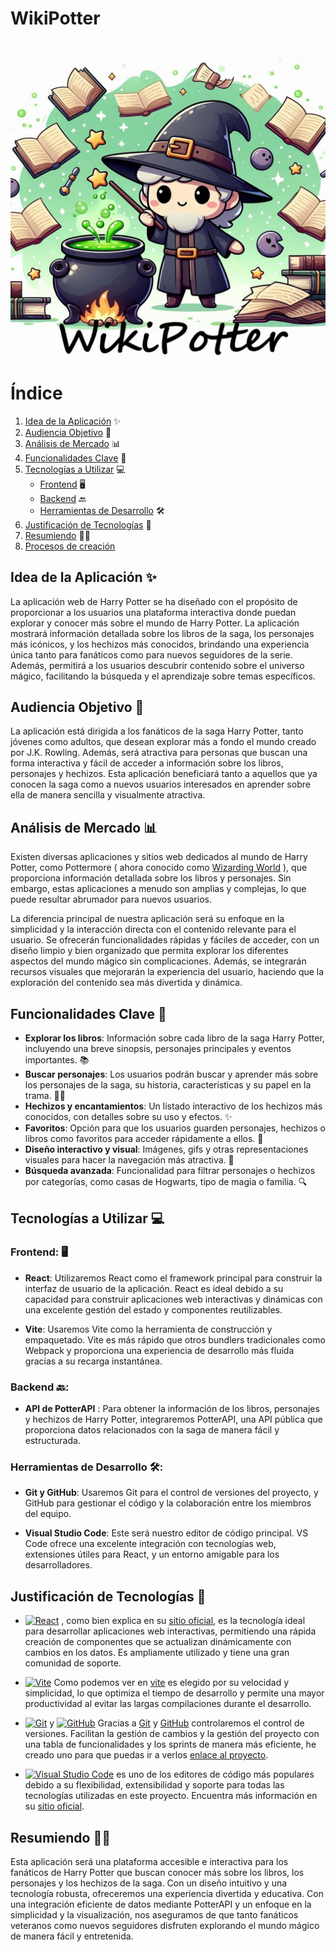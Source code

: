 # WikiPotter
![Logo de la app](./public/logo.jpg)

# Índice

1. [Idea de la Aplicación](#idea-de-la-aplicación) ✨
2. [Audiencia Objetivo](#audiencia-objetivo) 🎯
3. [Análisis de Mercado](#análisis-de-mercado) 📊
4. [Funcionalidades Clave](#funcionalidades-clave) 🔑
5. [Tecnologías a Utilizar](#tecnologías-a-utilizar) 💻
   - [Frontend](#frontend) 🖥️
   - [Backend](#backend) 🔙
   - [Herramientas de Desarrollo](#herramientas-de-desarrollo) 🛠️
6. [Justificación de Tecnologías](#justificación-de-tecnologías) 📝
7. [Resumiendo](#resumiendo) 🧙‍♂️
8. [Procesos de creación](/docs/pages/ProcesoCreativo.md) 

## **Idea de la Aplicación** ✨
La aplicación web de Harry Potter se ha diseñado con el propósito de proporcionar a los usuarios una plataforma interactiva donde puedan explorar y conocer más sobre el mundo de Harry Potter. La aplicación mostrará información detallada sobre los libros de la saga, los personajes más icónicos, y los hechizos más conocidos, brindando una experiencia única tanto para fanáticos como para nuevos seguidores de la serie. Además, permitirá a los usuarios descubrir contenido sobre el universo mágico, facilitando la búsqueda y el aprendizaje sobre temas específicos.

## **Audiencia Objetivo** 🎯
La aplicación está dirigida a los fanáticos de la saga Harry Potter, tanto jóvenes como adultos, que desean explorar más a fondo el mundo creado por J.K. Rowling. Además, será atractiva para personas que buscan una forma interactiva y fácil de acceder a información sobre los libros, personajes y hechizos. Esta aplicación beneficiará tanto a aquellos que ya conocen la saga como a nuevos usuarios interesados en aprender sobre ella de manera sencilla y visualmente atractiva.

## **Análisis de Mercado** 📊
Existen diversas aplicaciones y sitios web dedicados al mundo de Harry Potter, como Pottermore ( ahora conocido como [Wizarding World](https://www.harrypotter.com/es) ), que proporciona información detallada sobre los libros y personajes. Sin embargo, estas aplicaciones a menudo son amplias y complejas, lo que puede resultar abrumador para nuevos usuarios.

La diferencia principal de nuestra aplicación será su enfoque en la simplicidad y la interacción directa con el contenido relevante para el usuario. Se ofrecerán funcionalidades rápidas y fáciles de acceder, con un diseño limpio y bien organizado que permita explorar los diferentes aspectos del mundo mágico sin complicaciones. Además, se integrarán recursos visuales que mejorarán la experiencia del usuario, haciendo que la exploración del contenido sea más divertida y dinámica.

## **Funcionalidades Clave** 🔑
  - **Explorar los libros**: Información sobre cada libro de la saga Harry Potter, incluyendo una breve sinopsis, personajes principales y eventos importantes. 📚
  - **Buscar personajes**: Los usuarios podrán buscar y aprender más sobre los personajes de la saga, su historia, características y su papel en la trama. 🧙‍♂️
  - **Hechizos y encantamientos**: Un listado interactivo de los hechizos más conocidos, con detalles sobre su uso y efectos. ✨
  - **Favoritos**: Opción para que los usuarios guarden personajes, hechizos o libros como favoritos para acceder rápidamente a ellos. 💖
  - **Diseño interactivo y visual**: Imágenes, gifs y otras representaciones visuales para hacer la navegación más atractiva. 🎨
  - **Búsqueda avanzada**: Funcionalidad para filtrar personajes o hechizos por categorías, como casas de Hogwarts, tipo de magia o familia. 🔍

## **Tecnologías a Utilizar** 💻

### **Frontend:** 🖥️
  - **React**: Utilizaremos React como el framework principal para construir la interfaz de usuario de la aplicación. React es ideal debido a su capacidad para construir aplicaciones web interactivas y dinámicas con una excelente gestión del estado y componentes reutilizables.

  - **Vite**: Usaremos Vite como la herramienta de construcción y empaquetado. Vite es más rápido que otros bundlers tradicionales como Webpack y proporciona una experiencia de desarrollo más fluida gracias a su recarga instantánea.

### **Backend** 🔙:
  - **API de PotterAPI** : Para obtener la información de los libros, personajes y hechizos de Harry Potter, integraremos PotterAPI, una API pública que proporciona datos relacionados con la saga de manera fácil y estructurada.

### **Herramientas de Desarrollo** 🛠️:
  - **Git y GitHub**: Usaremos Git para el control de versiones del proyecto, y GitHub para gestionar el código y la colaboración entre los miembros del equipo.

  - **Visual Studio Code**: Este será nuestro editor de código principal. VS Code ofrece una excelente integración con tecnologías web, extensiones útiles para React, y un entorno amigable para los desarrolladores.

## **Justificación de Tecnologías** 📝

- [![React](https://img.shields.io/badge/React-61DAFB?style=flat&logo=react&logoColor=black)](https://react.dev/)
, como bien explica en su [sitio oficial](https://react.dev/), es la tecnología ideal para desarrollar aplicaciones web interactivas, permitiendo una rápida creación de componentes que se actualizan dinámicamente con cambios en los datos. Es ampliamente utilizado y tiene una gran comunidad de soporte.

- [![Vite](https://img.shields.io/badge/Vite-646CFF?style=flat&logo=vite&logoColor=white)](https://vitejs.dev/)
 Como podemos ver en [vite](https://vitejs.dev/) es elegido por su velocidad y simplicidad, lo que optimiza el tiempo de desarrollo y permite una mayor productividad al evitar las largas compilaciones durante el desarrollo.

- [![Git](https://img.shields.io/badge/Git-F1502F?style=flat&logo=git&logoColor=white)](https://git-scm.com/)
 y [![GitHub](https://img.shields.io/badge/GitHub-000000?style=flat&logo=github&logoColor=white)](https://github.com/) Gracias a [Git](https://git-scm.com/) y [GitHub](https://github.com/) controlaremos el control de versiones. Facilitan la gestión de cambios y la gestión del proyecto con una tabla de funcionalidades y los sprints de manera más eficiente, he creado uno para que puedas ir a verlos [enlace al proyecto](https://github.com/users/naatiworlds/projects/1/views/1).

- [![Visual Studio Code](https://img.shields.io/badge/Visual%20Studio%20Code-007ACC?style=flat&logo=visualstudiocode&logoColor=white)](https://code.visualstudio.com/)
 es uno de los editores de código más populares debido a su flexibilidad, extensibilidad y soporte para todas las tecnologías utilizadas en este proyecto. Encuentra más información en su [sitio oficial](https://code.visualstudio.com/).

## **Resumiendo** 🧙‍♂️
Esta aplicación será una plataforma accesible e interactiva para los fanáticos de Harry Potter que buscan conocer más sobre los libros, los personajes y los hechizos de la saga. Con un diseño intuitivo y una tecnología robusta, ofreceremos una experiencia divertida y educativa. Con una integración eficiente de datos mediante PotterAPI y un enfoque en la simplicidad y la visualización, nos aseguramos de que tanto fanáticos veteranos como nuevos seguidores disfruten explorando el mundo mágico de manera fácil y entretenida.
